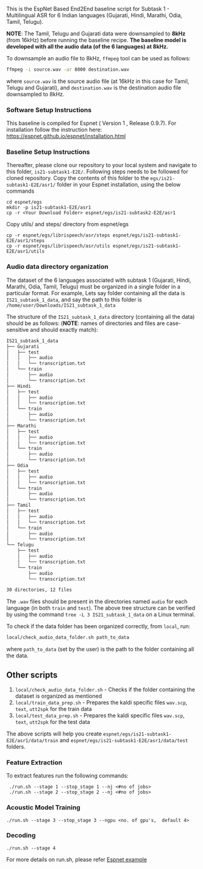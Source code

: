 This is the EspNet Based End2End baseline script for Subtask 1 - Multilingual ASR for 6 Indian languages (Gujarati, Hindi, Marathi, Odia, Tamil, Telugu).

**NOTE**: The Tamil, Telugu and Gujarati data were downsampled to **8kHz** (from 16kHz) before running the baseline recipe. **The baseline model is developed with all the audio data (of the 6 languages) at 8kHz.**

To downsample an audio file to 8kHz, `ffmpeg` tool can be used as follows:

```bash
ffmpeg -i source.wav -ar 8000 destination.wav
```
where `source.wav` is the source audio file (at 16kHz in this case for Tamil, Telugu and Gujarati), and `destination.wav` is the destination audio file downsampled to 8kHz.

### Software Setup Instructions
This baseline is compiled for Espnet ( Version 1 , Release 0.9.7). 
For installation follow the instruction here: https://espnet.github.io/espnet/installation.html

###  Baseline Setup Instructions
Thereafter, please clone our repository to your local system and navigate to this folder, `is21-subtask1-E2E/`. Following steps needs to be followed for cloned repository.  Copy the contents of this folder to the `egs/is21-subtask1-E2E/asr1/` folder in your Espnet installation, using the below commands 

    cd espnet/egs
    mkdir -p is21-subtask1-E2E/asr1
    cp -r <Your Download Folder> espnet/egs/is21-subtask2-E2E/asr1
    
Copy utils/ and steps/ directory from espnet/egs  

    cp -r espnet/egs/librispeech/asr/steps espnet/egs/is21-subtask1-E2E/asr1/steps 
    cp -r espnet/egs/librispeech/asr/utils espnet/egs/is21-subtask1-E2E/asr1/utils 


### Audio data directory organization

The dataset of the 6 languages associated with subtask 1 (Gujarati, Hindi, Marathi, Odia, Tamil, Telugu) must be organized in a single folder in a particular format. For example, Lets say folder containing all the data is `IS21_subtask_1_data`, and say the path to this folder is `/home/user/Downloads/IS21_subtask_1_data`


 The structure of the `IS21_subtask_1_data` directory (containing all the data) should be as follows:
 (__NOTE__: names of directories and files are case-sensitive and should exactly match):
```bash
IS21_subtask_1_data
├── Gujarati
│   ├── test
│   │   ├── audio
│   │   └── transcription.txt
│   └── train
│       ├── audio
│       └── transcription.txt
├── Hindi
│   ├── test
│   │   ├── audio
│   │   └── transcription.txt
│   └── train
│       ├── audio
│       └── transcription.txt
├── Marathi
│   ├── test
│   │   ├── audio
│   │   └── transcription.txt
│   └── train
│       ├── audio
│       └── transcription.txt
├── Odia
│   ├── test
│   │   ├── audio
│   │   └── transcription.txt
│   └── train
│       ├── audio
│       └── transcription.txt
├── Tamil
│   ├── test
│   │   ├── audio
│   │   └── transcription.txt
│   └── train
│       ├── audio
│       └── transcription.txt
└── Telugu
    ├── test
    │   ├── audio
    │   └── transcription.txt
    └── train
        ├── audio
        └── transcription.txt

30 directories, 12 files
```
The `.wav` files should be present in the directories named `audio` for each language (in both `train` and `test`). The above tree structure can be verified by using the command `tree -L 3 IS21_subtask_1_data` on a Linux terminal.

To check if the data folder has been organized correctly, from `local`, run:
```bash
local/check_audio_data_folder.sh path_to_data
```
where `path_to_data` (set by the user) is the path to the folder containing all the data.

## Other scripts

1) `local/check_audio_data_folder.sh` - Checks if the folder containing the dataset is organized as mentioned
2) `local/train_data_prep.sh` - Prepares the kaldi specific files `wav.scp`, `text`, `utt2spk` for the train data
3) `local/test_data_prep.sh` - Prepares the kaldi specific files `wav.scp`, `text`, `utt2spk` for the test data

The above scripts will help you create `espnet/egs/is21-subtask1-E2E/asr1/data/train` and `espnet/egs/is21-subtask1-E2E/asr1/data/test` folders. 

### Feature Extraction 

To extract features run the following commands: 

     ./run.sh --stage 1 --stop_stage 1 --nj <#no of jobs> 
     ./run.sh --stage 2 --stop_stage 2 --nj <#no of jobs> 

### Acoustic Model Training 

    ./run.sh --stage 3 --stop_stage 3 --ngpu <no. of gpu's,  default 4>

### Decoding 

    ./run.sh --stage 4  

For more details on run.sh, please refer [Espnet example](https://espnet.github.io/espnet/tutorial.html) 
